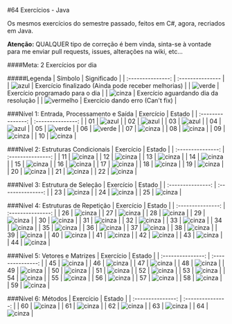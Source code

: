 #64 Exercícios - Java


Os mesmos exercícios do semestre passado, feitos em C#, agora, recriados em Java.

**Atenção:** QUALQUER tipo de correção é bem vinda, sinta-se à vontade para me enviar pull requests, issues, alterações na wiki, etc...

####Meta: 2 Exercícios por dia




#####Legenda
| Símbolo  | Significado |
| :---------------: | :--------------- |
| ![azul](https://cloud.githubusercontent.com/assets/5847145/6166115/634f3374-b294-11e4-85e2-b5483081ddcf.png) | Exercício finalizado (Ainda pode receber melhorias) |
| ![verde](https://cloud.githubusercontent.com/assets/5847145/6166114/634c06b8-b294-11e4-98f3-bf758d351465.png) | Exercício programado para o dia |
| ![cinza](https://cloud.githubusercontent.com/assets/5847145/6166112/63047c8a-b294-11e4-9333-3071910c11d2.png) | Exercício aguardando dia da resolução |
| ![vermelho](https://cloud.githubusercontent.com/assets/5847145/6166113/6326ad8c-b294-11e4-855d-9095eb7a5f45.png) | Exercício dando erro (Can't fix) |

###Nível 1: Entrada, Processamento e Saída
| Exercício  | Estado |
| :---------------: | :---------------: |
| 01 | ![azul](https://cloud.githubusercontent.com/assets/5847145/6166115/634f3374-b294-11e4-85e2-b5483081ddcf.png) |
| 02 | ![azul](https://cloud.githubusercontent.com/assets/5847145/6166115/634f3374-b294-11e4-85e2-b5483081ddcf.png) |
| 03 | ![azul](https://cloud.githubusercontent.com/assets/5847145/6166115/634f3374-b294-11e4-85e2-b5483081ddcf.png) |
| 04 | ![azul](https://cloud.githubusercontent.com/assets/5847145/6166115/634f3374-b294-11e4-85e2-b5483081ddcf.png) |
| 05 | ![verde](https://cloud.githubusercontent.com/assets/5847145/6166114/634c06b8-b294-11e4-98f3-bf758d351465.png) |
| 06 | ![verde](https://cloud.githubusercontent.com/assets/5847145/6166114/634c06b8-b294-11e4-98f3-bf758d351465.png) |
| 07 | ![cinza](https://cloud.githubusercontent.com/assets/5847145/6166112/63047c8a-b294-11e4-9333-3071910c11d2.png) |
| 08 | ![cinza](https://cloud.githubusercontent.com/assets/5847145/6166112/63047c8a-b294-11e4-9333-3071910c11d2.png) |
| 09 | ![cinza](https://cloud.githubusercontent.com/assets/5847145/6166112/63047c8a-b294-11e4-9333-3071910c11d2.png) |
| 10 | ![cinza](https://cloud.githubusercontent.com/assets/5847145/6166112/63047c8a-b294-11e4-9333-3071910c11d2.png) |


###Nível 2: Estruturas Condicionais
| Exercício  | Estado |
| :---------------: | :---------------: |
| 11 | ![cinza](https://cloud.githubusercontent.com/assets/5847145/6166112/63047c8a-b294-11e4-9333-3071910c11d2.png) |
| 12 | ![cinza](https://cloud.githubusercontent.com/assets/5847145/6166112/63047c8a-b294-11e4-9333-3071910c11d2.png) |
| 13 | ![cinza](https://cloud.githubusercontent.com/assets/5847145/6166112/63047c8a-b294-11e4-9333-3071910c11d2.png) |
| 14 | ![cinza](https://cloud.githubusercontent.com/assets/5847145/6166112/63047c8a-b294-11e4-9333-3071910c11d2.png) |
| 15 | ![cinza](https://cloud.githubusercontent.com/assets/5847145/6166112/63047c8a-b294-11e4-9333-3071910c11d2.png) |
| 16 | ![cinza](https://cloud.githubusercontent.com/assets/5847145/6166112/63047c8a-b294-11e4-9333-3071910c11d2.png) |
| 17 | ![cinza](https://cloud.githubusercontent.com/assets/5847145/6166112/63047c8a-b294-11e4-9333-3071910c11d2.png) |
| 18 | ![cinza](https://cloud.githubusercontent.com/assets/5847145/6166112/63047c8a-b294-11e4-9333-3071910c11d2.png) |
| 19 | ![cinza](https://cloud.githubusercontent.com/assets/5847145/6166112/63047c8a-b294-11e4-9333-3071910c11d2.png) |
| 20 | ![cinza](https://cloud.githubusercontent.com/assets/5847145/6166112/63047c8a-b294-11e4-9333-3071910c11d2.png) |
| 21 | ![cinza](https://cloud.githubusercontent.com/assets/5847145/6166112/63047c8a-b294-11e4-9333-3071910c11d2.png) |
| 22 | ![cinza](https://cloud.githubusercontent.com/assets/5847145/6166112/63047c8a-b294-11e4-9333-3071910c11d2.png) |


###Nível 3: Estrutura de Seleção
| Exercício  | Estado |
| :---------------: | :---------------: |
| 23 | ![cinza](https://cloud.githubusercontent.com/assets/5847145/6166112/63047c8a-b294-11e4-9333-3071910c11d2.png) |
| 24 | ![cinza](https://cloud.githubusercontent.com/assets/5847145/6166112/63047c8a-b294-11e4-9333-3071910c11d2.png) |
| 25 | ![cinza](https://cloud.githubusercontent.com/assets/5847145/6166112/63047c8a-b294-11e4-9333-3071910c11d2.png) |


###Nível 4: Estruturas de Repetição
| Exercício  | Estado |
| :---------------: | :---------------: |
| 26 | ![cinza](https://cloud.githubusercontent.com/assets/5847145/6166112/63047c8a-b294-11e4-9333-3071910c11d2.png) |
| 27 | ![cinza](https://cloud.githubusercontent.com/assets/5847145/6166112/63047c8a-b294-11e4-9333-3071910c11d2.png) |
| 28 | ![cinza](https://cloud.githubusercontent.com/assets/5847145/6166112/63047c8a-b294-11e4-9333-3071910c11d2.png) |
| 29 | ![cinza](https://cloud.githubusercontent.com/assets/5847145/6166112/63047c8a-b294-11e4-9333-3071910c11d2.png) |
| 30 | ![cinza](https://cloud.githubusercontent.com/assets/5847145/6166112/63047c8a-b294-11e4-9333-3071910c11d2.png) |
| 31 | ![cinza](https://cloud.githubusercontent.com/assets/5847145/6166112/63047c8a-b294-11e4-9333-3071910c11d2.png) |
| 32 | ![cinza](https://cloud.githubusercontent.com/assets/5847145/6166112/63047c8a-b294-11e4-9333-3071910c11d2.png) |
| 33 | ![cinza](https://cloud.githubusercontent.com/assets/5847145/6166112/63047c8a-b294-11e4-9333-3071910c11d2.png) |
| 34 | ![cinza](https://cloud.githubusercontent.com/assets/5847145/6166112/63047c8a-b294-11e4-9333-3071910c11d2.png) |
| 35 | ![cinza](https://cloud.githubusercontent.com/assets/5847145/6166112/63047c8a-b294-11e4-9333-3071910c11d2.png) |
| 36 | ![cinza](https://cloud.githubusercontent.com/assets/5847145/6166112/63047c8a-b294-11e4-9333-3071910c11d2.png) |
| 37 | ![cinza](https://cloud.githubusercontent.com/assets/5847145/6166112/63047c8a-b294-11e4-9333-3071910c11d2.png) |
| 38 | ![cinza](https://cloud.githubusercontent.com/assets/5847145/6166112/63047c8a-b294-11e4-9333-3071910c11d2.png) |
| 39 | ![cinza](https://cloud.githubusercontent.com/assets/5847145/6166112/63047c8a-b294-11e4-9333-3071910c11d2.png) |
| 40 | ![cinza](https://cloud.githubusercontent.com/assets/5847145/6166112/63047c8a-b294-11e4-9333-3071910c11d2.png) |
| 41 | ![cinza](https://cloud.githubusercontent.com/assets/5847145/6166112/63047c8a-b294-11e4-9333-3071910c11d2.png) |
| 42 | ![cinza](https://cloud.githubusercontent.com/assets/5847145/6166112/63047c8a-b294-11e4-9333-3071910c11d2.png) |
| 43 | ![cinza](https://cloud.githubusercontent.com/assets/5847145/6166112/63047c8a-b294-11e4-9333-3071910c11d2.png) |
| 44 | ![cinza](https://cloud.githubusercontent.com/assets/5847145/6166112/63047c8a-b294-11e4-9333-3071910c11d2.png) |


###Nível 5: Vetores e Matrizes
| Exercício  | Estado |
| :---------------: | :---------------: |
| 45 | ![cinza](https://cloud.githubusercontent.com/assets/5847145/6166112/63047c8a-b294-11e4-9333-3071910c11d2.png) |
| 46 | ![cinza](https://cloud.githubusercontent.com/assets/5847145/6166112/63047c8a-b294-11e4-9333-3071910c11d2.png) |
| 47 | ![cinza](https://cloud.githubusercontent.com/assets/5847145/6166112/63047c8a-b294-11e4-9333-3071910c11d2.png) |
| 48 | ![cinza](https://cloud.githubusercontent.com/assets/5847145/6166112/63047c8a-b294-11e4-9333-3071910c11d2.png) |
| 49 | ![cinza](https://cloud.githubusercontent.com/assets/5847145/6166112/63047c8a-b294-11e4-9333-3071910c11d2.png) |
| 50 | ![cinza](https://cloud.githubusercontent.com/assets/5847145/6166112/63047c8a-b294-11e4-9333-3071910c11d2.png) |
| 51 | ![cinza](https://cloud.githubusercontent.com/assets/5847145/6166112/63047c8a-b294-11e4-9333-3071910c11d2.png) |
| 52 | ![cinza](https://cloud.githubusercontent.com/assets/5847145/6166112/63047c8a-b294-11e4-9333-3071910c11d2.png) |
| 53 | ![cinza](https://cloud.githubusercontent.com/assets/5847145/6166112/63047c8a-b294-11e4-9333-3071910c11d2.png) |
| 54 | ![cinza](https://cloud.githubusercontent.com/assets/5847145/6166112/63047c8a-b294-11e4-9333-3071910c11d2.png) |
| 55 | ![cinza](https://cloud.githubusercontent.com/assets/5847145/6166112/63047c8a-b294-11e4-9333-3071910c11d2.png) |
| 56 | ![cinza](https://cloud.githubusercontent.com/assets/5847145/6166112/63047c8a-b294-11e4-9333-3071910c11d2.png) |
| 57 | ![cinza](https://cloud.githubusercontent.com/assets/5847145/6166112/63047c8a-b294-11e4-9333-3071910c11d2.png) |
| 58 | ![cinza](https://cloud.githubusercontent.com/assets/5847145/6166112/63047c8a-b294-11e4-9333-3071910c11d2.png) |
| 59 | ![cinza](https://cloud.githubusercontent.com/assets/5847145/6166112/63047c8a-b294-11e4-9333-3071910c11d2.png) |


###Nível 6: Métodos
| Exercício  | Estado |
| :---------------: | :---------------: |
| 60 | ![cinza](https://cloud.githubusercontent.com/assets/5847145/6166112/63047c8a-b294-11e4-9333-3071910c11d2.png) |
| 61 | ![cinza](https://cloud.githubusercontent.com/assets/5847145/6166112/63047c8a-b294-11e4-9333-3071910c11d2.png) |
| 62 | ![cinza](https://cloud.githubusercontent.com/assets/5847145/6166112/63047c8a-b294-11e4-9333-3071910c11d2.png) |
| 63 | ![cinza](https://cloud.githubusercontent.com/assets/5847145/6166112/63047c8a-b294-11e4-9333-3071910c11d2.png) |
| 64 | ![cinza](https://cloud.githubusercontent.com/assets/5847145/6166112/63047c8a-b294-11e4-9333-3071910c11d2.png) |



